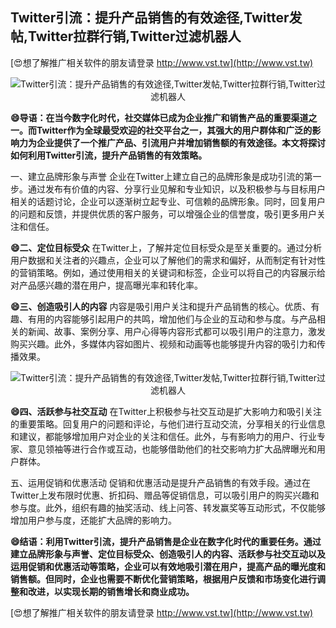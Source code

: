 ## **Twitter引流：提升产品销售的有效途径,Twitter发帖,Twitter拉群行销,Twitter过滤机器人**

[😍想了解推广相关软件的朋友请登录 http://www.vst.tw](http://www.vst.tw)

 <center><img src="https://vst.tw/MP4/tuiguang/png/4.png" alt="Twitter引流：提升产品销售的有效途径,Twitter发帖,Twitter拉群行销,Twitter过滤机器人"></center>

**😄导语：在当今数字化时代，社交媒体已成为企业推广和销售产品的重要渠道之一。而Twitter作为全球最受欢迎的社交平台之一，其强大的用户群体和广泛的影响力为企业提供了一个推广产品、引流用户并增加销售额的有效途径。本文将探讨如何利用Twitter引流，提升产品销售的有效策略。**

一、建立品牌形象与声誉
企业在Twitter上建立自己的品牌形象是成功引流的第一步。通过发布有价值的内容、分享行业见解和专业知识，以及积极参与与目标用户相关的话题讨论，企业可以逐渐树立起专业、可信赖的品牌形象。同时，回复用户的问题和反馈，并提供优质的客户服务，可以增强企业的信誉度，吸引更多用户关注和信任。

**😄二、定位目标受众**
在Twitter上，了解并定位目标受众是至关重要的。通过分析用户数据和关注者的兴趣点，企业可以了解他们的需求和偏好，从而制定有针对性的营销策略。例如，通过使用相关的关键词和标签，企业可以将自己的内容展示给对产品感兴趣的潜在用户，提高曝光率和转化率。

**😄三、创造吸引人的内容**
内容是吸引用户关注和提升产品销售的核心。优质、有趣、有用的内容能够引起用户的共鸣，增加他们与企业的互动和参与度。与产品相关的新闻、故事、案例分享、用户心得等内容形式都可以吸引用户的注意力，激发购买兴趣。此外，多媒体内容如图片、视频和动画等也能够提升内容的吸引力和传播效果。

 <center><img src="https://vst.tw/MP4/tuiguang/png/7.png" alt="Twitter引流：提升产品销售的有效途径,Twitter发帖,Twitter拉群行销,Twitter过滤机器人"></center>

**😄四、活跃参与社交互动**
在Twitter上积极参与社交互动是扩大影响力和吸引关注的重要策略。回复用户的问题和评论，与他们进行互动交流，分享相关的行业信息和建议，都能够增加用户对企业的关注和信任。此外，与有影响力的用户、行业专家、意见领袖等进行合作或互动，也能够借助他们的社交影响力扩大品牌曝光和用户群体。

五、运用促销和优惠活动
促销和优惠活动是提升产品销售的有效手段。通过在Twitter上发布限时优惠、折扣码、赠品等促销信息，可以吸引用户的购买兴趣和参与度。此外，组织有趣的抽奖活动、线上问答、转发赢奖等互动形式，不仅能够增加用户参与度，还能扩大品牌的影响力。

**😄结语：利用Twitter引流，提升产品销售是企业在数字化时代的重要任务。通过建立品牌形象与声誉、定位目标受众、创造吸引人的内容、活跃参与社交互动以及运用促销和优惠活动等策略，企业可以有效地吸引潜在用户，提高产品的曝光度和销售额。但同时，企业也需要不断优化营销策略，根据用户反馈和市场变化进行调整和改进，以实现长期的销售增长和商业成功。**

[😍想了解推广相关软件的朋友请登录 http://www.vst.tw](http://www.vst.tw)



